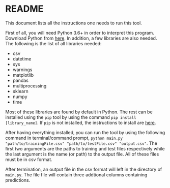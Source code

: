 # README

This document lists all the instructions one needs to run this tool.

First of all, you will need Python 3.6+ in order to interpret this program. 
Download Python from [here](https://www.python.org/downloads/).
In addition, a few libraries are also needed. The following is the list of all libraries needed:
* csv
* datetime
* sys
* warnings
* matplotlib
* pandas
* multiprocessing
* sklearn
* numpy
* time

Most of these libraries are found by default in Python. The rest can be 
installed using the `pip` tool by using the command `pip install [library_name]`. If `pip` is not installed, the instructions to install are [here](https://pip.pypa.io/en/stable/installing/).

After having everything installed, you can run the tool by using the following command in terminal/command prompt,
`python main.py "path/to/trainingFile.csv" "path/to/testFile.csv" "output.csv"`. The first two arguments are the paths to training and test files respectively while the last argument is the name (or path) to the output file. All of these files must be in csv format.

After termination, an output file in the csv format will left in the directory of `main.py`. The file file will contain three addtional columns containing predictions.

